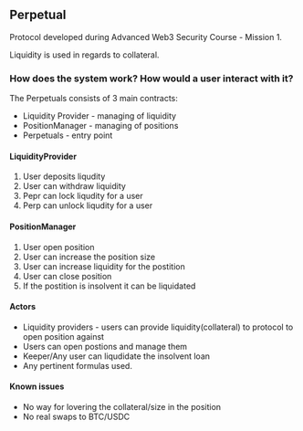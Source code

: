 ## Perpetual 

Protocol developed during Advanced Web3 Security Course - Mission 1.

Liquidity is used in regards to collateral.

### How does the system work? How would a user interact with it?

The Perpetuals consists of 3 main contracts:
 - Liquidity Provider - managing of liquidity
 - PositionManager - managing of positions
 - Perpetuals - entry point


#### LiquidityProvider
1. User deposits liqudity
2. User can withdraw liquidity
3. Pepr can lock liqudity for a user
4. Perp can unlock liqudity for a user

#### PositionManager
1. User open position
2. User can increase the position size
3. User can increase liquidity for the postition
4. User can close position
5. If the postition is insolvent it can be liquidated


#### Actors
- Liquidity providers - users can provide liquidity(collateral) to protocol to open position against
- Users can open postions and manage them
- Keeper/Any user can liqudidate the insolvent loan
- Any pertinent formulas used.


#### Known issues
- No way for lovering the collateral/size in the position
- No real swaps to BTC/USDC
